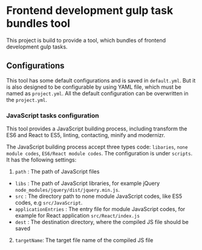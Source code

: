 # Frontend development gulp task bundles tool

This project is build to provide a tool, which bundles of frontend development gulp tasks.

## Configurations
This tool has some default configurations and is saved in `default.yml`. But it is also designed to be configurable by
using YAML file, which must be named as `project.yml`. All the default configuration can be overwritten in the
`project.yml`.

### JavaScript tasks configuration
This tool provides a JavaScript building process, including transform the ES6 and React to ES5, linting, contacting,
minify and modernizr.

The JavaScript building process accept three types code: `libaries`, `none module codes`, `ES6/React module codes`.
The configuration is under `scripts`. It has the following settings:
1. `path` : The path of JavaScript files
* `libs` : The path of JavaScript libraries, for example jQuery `node_modules/jquery/dist/jquery.min.js`.
* `src` : The directory path to none module JavaScript codes, like ES5 codes, e.g `src/JavaScript`.
* `applicationEntries` : The entry file for module JavaScript codes, for example for React application 
`src/React/index.js`
* `dest` : The destination directory, where the compiled JS file should be saved

2. `targetName`: The target file name of the compiled JS file

